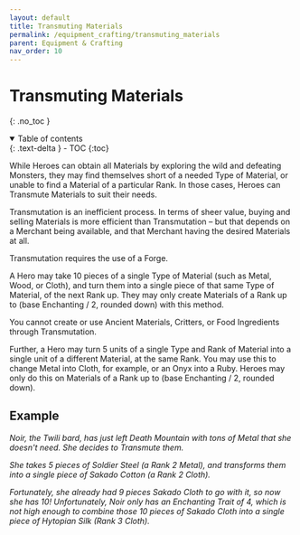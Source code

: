 ```yaml
---
layout: default
title: Transmuting Materials
permalink: /equipment_crafting/transmuting_materials
parent: Equipment & Crafting
nav_order: 10
---
```


# Transmuting Materials
{: .no_toc }

<details open markdown="block">
  <summary>
    Table of contents
  </summary>
  {: .text-delta }
- TOC
{:toc}
</details>

While Heroes can obtain all Materials by exploring the wild and defeating Monsters, they may find themselves short of a needed Type of Material, or unable to find a Material of a particular Rank. In those cases, Heroes can Transmute Materials to suit their needs.

Transmutation is an inefficient process. In terms of sheer value, buying and selling Materials is more efficient than Transmutation – but that depends on a Merchant being available, and that Merchant having the desired Materials at all.

Transmutation requires the use of a Forge.

A Hero may take 10 pieces of a single Type of Material (such as Metal, Wood, or Cloth), and turn them into a single piece of that same Type of Material, of the next Rank up. They may only create Materials of a Rank up to (base Enchanting / 2, rounded down) with this method.

You cannot create or use Ancient Materials, Critters, or Food Ingredients through Transmutation.

Further, a Hero may turn 5 units of a single Type and Rank of Material into a single unit of a different Material, at the same Rank. You may use this to change Metal into Cloth, for example, or an Onyx into a Ruby. Heroes may only do this on Materials of a Rank up to (base Enchanting / 2, rounded down).

## Example

*Noir, the Twili bard, has just left Death Mountain with tons of Metal that she doesn't need. She decides to Transmute them.*

*She takes 5 pieces of Soldier Steel (a Rank 2 Metal), and transforms them into a single piece of Sakado Cotton (a Rank 2 Cloth).*

*Fortunately, she already had 9 pieces Sakado Cloth to go with it, so now she has 10! Unfortunately, Noir only has an Enchanting Trait of 4, which is not high enough to combine those 10 pieces of Sakado Cloth into a single piece of Hytopian Silk (Rank 3 Cloth).*

